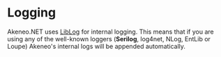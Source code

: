 # Logging

Akeneo.NET uses [LibLog](https://github.com/damianh/LibLog/) for internal logging. This means that if you are using any of the well-known loggers (**Serilog**, log4net, NLog, EntLib or Loupe) Akeneo's internal logs will be appended automatically.